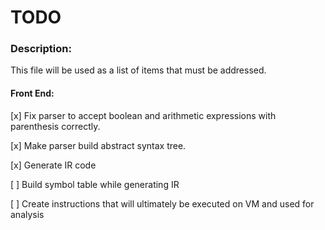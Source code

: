 # TODO

### Description:
This file will be used as a list of items that must be addressed. 

#### Front End:
[x] Fix parser to accept boolean and arithmetic expressions with parenthesis correctly.

[x] Make parser build abstract syntax tree.

[x] Generate IR code

[ ] Build symbol table while generating IR

[ ] Create instructions that will ultimately be executed on VM and used for analysis